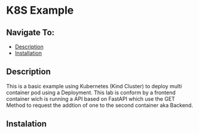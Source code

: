 # K8S Example

## Navigate To:
* [Description](#description)
* [Installation](#installation)

## Description 

This is a basic example using Kubernetes (Kind Cluster) to deploy multi container pod using a Deployment. This lab is conform by a frontend container wich is running a API based on FastAPI which use the GET Method to request the addtion of one to the second container aka Backend.

## Instalation 